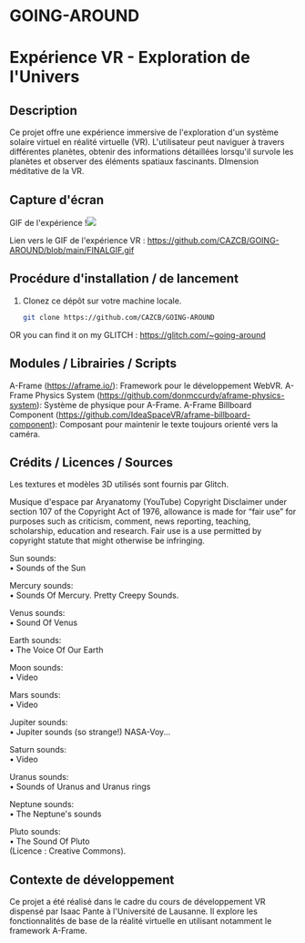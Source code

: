 # GOING-AROUND
# Expérience VR - Exploration de l'Univers

## Description
Ce projet offre une expérience immersive de l'exploration d'un système solaire virtuel en réalité virtuelle (VR). L'utilisateur peut naviguer à travers différentes planètes, obtenir des informations détaillées lorsqu'il survole les planètes et observer des éléments spatiaux fascinants.
DImension méditative de la VR.

## Capture d'écran
GIF de l'expérience
!![](https://github.com/Your_Repository_Name/Your_GIF_Name.gif)

Lien vers le GIF de l'expérience VR : https://github.com/CAZCB/GOING-AROUND/blob/main/FINALGIF.gif


## Procédure d'installation / de lancement
1. Clonez ce dépôt sur votre machine locale.
   ```bash
   git clone https://github.com/CAZCB/GOING-AROUND

OR you can find it on my GLITCH : https://glitch.com/~going-around


## Modules / Librairies / Scripts

A-Frame (https://aframe.io/): Framework pour le développement WebVR.
A-Frame Physics System (https://github.com/donmccurdy/aframe-physics-system): Système de physique pour A-Frame.
A-Frame Billboard Component (https://github.com/IdeaSpaceVR/aframe-billboard-component): Composant pour maintenir le texte toujours orienté vers la caméra.

## Crédits / Licences / Sources

Les textures et modèles 3D utilisés sont fournis par Glitch.

Musique d'espace par Aryanatomy (YouTube) 
Copyright Disclaimer under section 107 of the Copyright Act of 1976, allowance is made for “fair use” for purposes such as criticism, comment, news reporting, teaching, scholarship, education and research. Fair use is a use permitted by copyright statute that might otherwise be infringing.

Sun sounds:   
 • Sounds of the Sun  
 
Mercury sounds:   
 • Sounds Of Mercury. Pretty Creepy Sounds.  
 
Venus sounds:   
 • Sound Of Venus  
 
Earth sounds:   
 • The Voice Of Our Earth  
 
Moon sounds:   
 • Video  
 
Mars sounds:   
 • Video  
 
Jupiter sounds:   
 • Jupiter sounds (so strange!) NASA-Voy...  

Saturn sounds:   
 • Video  

Uranus sounds:   
 • Sounds of Uranus and Uranus rings  

Neptune sounds:   
 • The Neptune's sounds  

Pluto sounds:   
 • The Sound Of Pluto  
(Licence : Creative Commons).

## Contexte de développement

Ce projet a été réalisé dans le cadre du cours de développement VR dispensé par Isaac Pante à l'Université de Lausanne. Il explore les fonctionnalités de base de la réalité virtuelle en utilisant notamment le framework A-Frame.
